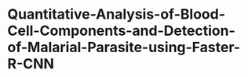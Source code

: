 # Quantitative-Analysis-of-Blood-Cell-Components-and-Detection-of-Malarial-Parasite-using-Faster-R-CNN